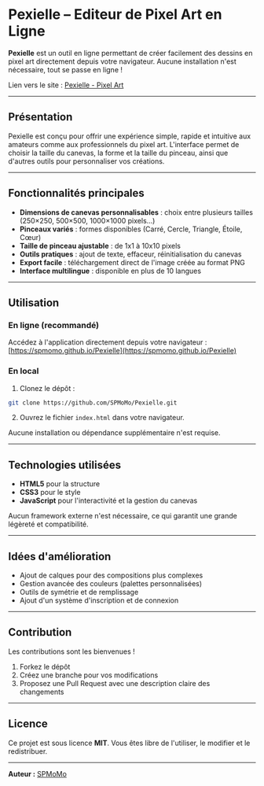 # Pexielle – Editeur de Pixel Art en Ligne

**Pexielle** est un outil en ligne permettant de créer facilement des dessins en pixel art directement depuis votre navigateur. Aucune installation n'est nécessaire, tout se passe en ligne !

Lien vers le site : [Pexielle - Pixel Art](https://spmomo.github.io/Pexielle)

---

## Présentation

Pexielle est conçu pour offrir une expérience simple, rapide et intuitive aux amateurs comme aux professionnels du pixel art. L'interface permet de choisir la taille du canevas, la forme et la taille du pinceau, ainsi que d'autres outils pour personnaliser vos créations.

---

## Fonctionnalités principales

- **Dimensions de canevas personnalisables** : choix entre plusieurs tailles (250×250, 500×500, 1000×1000 pixels...)
- **Pinceaux variés** : formes disponibles (Carré, Cercle, Triangle, Étoile, Cœur)
- **Taille de pinceau ajustable** : de 1x1 à 10x10 pixels
- **Outils pratiques** : ajout de texte, effaceur, réinitialisation du canevas
- **Export facile** : téléchargement direct de l'image créée au format PNG
- **Interface multilingue** : disponible en plus de 10 langues

---

## Utilisation

### En ligne (recommandé)
Accédez à l'application directement depuis votre navigateur :
[https://spmomo.github.io/Pexielle](https://spmomo.github.io/Pexielle)

### En local
1. Clonez le dépôt :
```bash
git clone https://github.com/SPMoMo/Pexielle.git
```
2. Ouvrez le fichier `index.html` dans votre navigateur.

Aucune installation ou dépendance supplémentaire n'est requise.

---

## Technologies utilisées
- **HTML5** pour la structure
- **CSS3** pour le style
- **JavaScript** pour l'interactivité et la gestion du canevas

Aucun framework externe n'est nécessaire, ce qui garantit une grande légèreté et compatibilité.

---

## Idées d'amélioration
- Ajout de calques pour des compositions plus complexes
- Gestion avancée des couleurs (palettes personnalisées)
- Outils de symétrie et de remplissage
- Ajout d'un système d'inscription et de connexion

---

## Contribution
Les contributions sont les bienvenues !
1. Forkez le dépôt
2. Créez une branche pour vos modifications
3. Proposez une Pull Request avec une description claire des changements

---

## Licence
Ce projet est sous licence **MIT**. Vous êtes libre de l'utiliser, le modifier et le redistribuer.

---

**Auteur :** [SPMoMo](https://github.com/SPMoMo)
